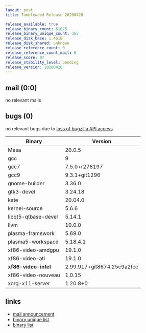 ```yaml
---
layout: post
title: Tumbleweed Release 20200428

release_available: true
release_binary_count: 61075
release_binary_unique_count: 365
release_disk_base: 1.4GiB
release_disk_shared: unknown
release_reference_count: 0
release_reference_count_mail: 0
release_score: 97
release_stability_level: pending
release_version: 20200428
---
```


## mail (0:0)

no relevant mails

## bugs (0)

<!--more-->

no relevant bugs due to [loss of bugzilla API access](https://bugzilla.opensuse.org/show_bug.cgi?id=1157722)

Binary | Version
--- | ---
Mesa | 20.0.5
gcc | 9
gcc7 | 7.5.0+r278197
gcc9 | 9.3.1+git1296
gnome-builder | 3.36.0
gtk3-devel | 3.24.18
kate | 20.04.0
kernel-source | 5.6.6
libqt5-qtbase-devel | 5.14.1
llvm | 10.0.0
plasma-framework | 5.69.0
plasma5-workspace | 5.18.4.1
xf86-video-amdgpu | 19.1.0
xf86-video-ati | 19.1.0
**xf86-video-intel** | 2.99.917+git8674.25c9a2fcc
xf86-video-nouveau | 1.0.15
xorg-x11-server | 1.20.8+0

## links

- [mail announcement](https://lists.opensuse.org/opensuse-factory/2020-04/msg00462.html)
- [binary unique list](http://download.opensuse.org/history/20200428/rpm.unique.list)
- [binary list](http://download.opensuse.org/history/20200428/rpm.list)
